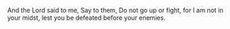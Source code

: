 And the Lord said to me, Say to them, Do not go up or fight, for I am not in your midst, lest you be defeated before your enemies.
